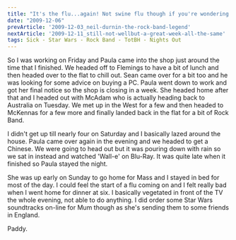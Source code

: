 ```yaml
---
title: "It's the flu...again! Not swine flu though if you're wondering!"
date: "2009-12-06"
prevArticle: '2009-12-03_neil-durnin-the-rock-band-legend'
nextArticle: '2009-12-11_still-not-wellbut-a-great-week-all-the-same'
tags: Sick - Star Wars - Rock Band - TotBH - Nights Out
---
```

So I was working on Friday and Paula came into the shop just around the time that I finished. We headed off to Flemings to have a bit of lunch and then headed over to the flat to chill out. Sean came over for a bit too and he was looking for some advice on buying a PC. Paula went down to work and got her final notice so the shop is closing in a week. She headed home after that and I headed out with McAdam who is actually heading back to Australia on Tuesday. We met up in the West for a few and then headed to McKennas for a few more and finally landed back in the flat for a bit of Rock Band.

I didn't get up till nearly four on Saturday and I basically lazed around the house. Paula came over again in the evening and we headed to get a Chinese. We were going to head out but it was pouring down with rain so we sat in instead and watched 'Wall-e' on Blu-Ray. It was quite late when it finished so Paula stayed the night.

She was up early on Sunday to go home for Mass and I stayed in bed for most of the day. I could feel the start of a flu coming on and I felt really bad when I went home for dinner at six. I basically vegetated in front of the TV the whole evening, not able to do anything. I did order some Star Wars soundtracks on-line for Mum though as she's sending them to some friends in England.

Paddy.